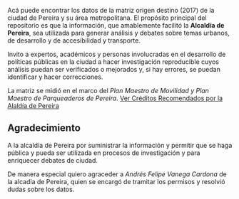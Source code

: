 Acá puede encontrar los datos de la matriz origen destino (2017) de la ciudad de Pereira y su área metropolitana. El propósito principal del repositorio es que la información, que amablemente facilitó la **Alcaldía de Pereira**, sea utilizada para generar análisis y debates sobre temas urbanos, de desarrollo y de accesibilidad y transporte.

Invito a expertos, académicos y personas involucradas en el desarrollo de políticas públicas en la ciudad a hacer investigación reproducible cuyos análisis puedan ser verificados o mejorados y, si hay errores, se puedan identificar y hacer correcciones. 

La matriz se midió en el marco del *Plan Maestro de Movilidad y Plan Maestro de Parqueaderos de Pereira*.  [Ver Créditos Recomendados por la Alaldía de Pereira](https://github.com/orlando-sabogal/Encuesta-Matriz-OD-Pereira-2017/blob/master/REFERENCIA%20Informe%20Linea%20Base_Diagn%C3%B3stico%20(arrastrado).pdf)

## Agradecimiento

A la alcaldía de Pereira por suministrar la información y permitir que se haga pública y pueda ser utilizada en procesos de investigación y para enriquecer debates de ciudad.

De manera especial quiero agraceder a *Andrés Felipe Vanega Cardona* de la alcadía de Pereira, quien se encargó de tramitar los permisos y resolvió dudas sobre los datos.

